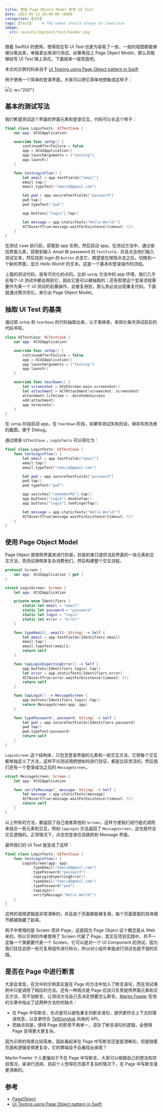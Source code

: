 ```yaml
---
title: 使用 Page Object Model 来写 UI Test
date: 2022-05-12 20:00:00 +0800
categories: [iOS]
tags: [test]     # TAG names should always be lowercase
image:
  src: /assets/img/post/test/header.png
---
```


随着 SwiftUI 的使用，使得现在写 UI Test 也更为容易了一些，一般的视图都能够被分离出来，单独拿出来进行测试。如果再加上 Page Object Model，那么将能够给写 UI Test 锦上添花。下面就来一探究竟吧。

本文的示例代码来自于 [UI Testing using Page Object pattern in Swift](https://swiftwithmajid.com/2021/03/24/ui-testing-using-page-object-pattern-in-swift/)

例子使用一个简单的登录界面，大家可以把它简单地想象成这样子：

![](/assets/img/post/test/login.png){: w="200"}

## 基本的测试写法

我们希望测试这个界面的界面元素和登录交互，代码可以长这个样子：

```swift
final class LoginTests: XCTestCase {
    var app: XCUIApplication!

    override func setUp() {
        continueAfterFailure = false
        app = XCUIApplication()
        app.launchArguments = ["testing"]
        app.launch()
    }

    func testLoginFlow() {
        let email = app.textFields["email"]
        email.tap()
        email.typeText("cmecid@gmail.com")

        let pwd = app.secureTextFields["password"]
        pwd.tap()
        pwd.typeText("pwd")

        app.buttons["login"].tap()

        let message = app.staticTexts["Hello World!"]
        XCTAssertTrue(message.waitForExistence(timeout: 5))
    }
}
```

在测试 case 执行前，获取到 app 实例，然后启动 app。在测试方法中，通过查找界面元素，获取到输入 email 和 password 的 `TextField`，并且点击他们输入测试文本，然后找到 login 的 `Button` 点击它，期望是在按钮点击之后，切换到一个新的界面，显示 Hello World! 的文本。这是一个基本的登录操作的流程。

上面的测试代码，是有可优化的点的。比如 `setUp` 方法中的 app 环境，我们几乎在每个 UI 测试中都会用到它，因此它是可以被抽取的；还有假使这个登录流程需要作为某一个 UI 测试的前置操作，会被复用到，那么势必会出现重复代码。下面就通过两次优化，来引出 Page Object Model。

## 抽取 UI Test 的基类

通过把 `setUp` 和 `tearDown` 的代码抽取出来，让子类继承，来简化每次测试前后的代码书写。

```swift
class UITestCase: XCTestCase {
    var app: XCUIApplication!

    override func setUp() {
        continueAfterFailure = false
        app = XCUIApplication()
        app.launchArguments = ["testing"]
        app.launch()
    }

    override func tearDown() {
        let screenshot = XCUIScreen.main.screenshot()
        let attachment = XCTAttachment(screenshot: screenshot)
        attachment.lifetime = .deleteOnSuccess
        add(attachment)
        app.terminate()
    }
}
```

在 `setUp` 阶段启动 app，在 `tearDown` 阶段，如果有测试失败的话，保存失败场景的截图，便于 Debug。

通过继承 `UITestCase` ，`LoginTests` 可以简化为：

```swift
final class LoginTests: UITestCase {
    func testLoginFlow() {
        let email = app.textFields["email"]
        email.tap()
        email.typeText("cmecid@gmail.com")

        let pwd = app.secureTextFields["password"]
        pwd.tap()
        pwd.typeText("pwd")

        app.switches["rememberMe"].tap()
        app.buttons["login"].doubleTap()
        app.buttons["login"].twoFingerTap()

        let message = app.staticTexts["Hello World!"]
        XCTAssertTrue(message.waitForExistence(timeout: 5))
    }
}
```

## 使用 Page Object Model

Page Object 是按照界面来进行封装，封装的类只提供当前界面的一些元素和交互方法，而测试用例来复杂消费他们，然后构建整个交互流程。

```swift
protocol Screen {
    var app: XCUIApplication { get }
}

struct LoginScreen: Screen {
    let app: XCUIApplication

    private enum Identifiers {
        static let email = "email"
        static let password = "password"
        static let login = "login"
        static let error = "error"
    }

    func typeEmail(_ email1: String) -> Self {
        let email = app.textFields[Identifiers.email]
        email.tap()
        email.typeText(email1)
        return self
    }

    func tapLoginExpectingError() -> Self {
        app.buttons[Identifiers.login].tap()
        let error = app.staticTexts[Identifiers.error]
        XCTAssertTrue(error.waitForExistence(timeout: 5))
        return self
    }

    func tapLogin() -> MessageScreen {
        app.buttons[Identifiers.login].tap()
        return MessageScreen(app: app)
    }

    func typePassword(_ password: String) -> Self {
        let pwd = app.secureTextFields[Identifiers.password]
        pwd.tap()
        pwd.typeText(password)
        return self
    }
}
```

`LoginScreen` 这个结构体，只包含登录界面的元素和一些交互方法，它把每个交互都单独定义了方法，这样不论测试用例想如何进行验证，都是比较灵活的。然后我们还有一个登录成功之后的 `MessageScreen`。

```swift
struct MessageScreen: Screen {
    let app: XCUIApplication

    func verifyMessage(_ message: String) -> Self {
        let message = app.staticTexts[message]
        XCTAssertTrue(message.waitForExistence(timeout: 5))
        return self
    }
}
```

以上所有的方法，都返回了自己或者其他的 `Screen`，这样方便我们进行链式调用来组合一些元素和交互，例如 `tapLogin` 方法返回了 `MessageScreen`，这也是符合交互逻辑的。正常情况下，点击完登录应该跳转到 Message 界面。

最终我们的 UI Test 就变成了这样：

```swift
final class LoginTests: UITestCase {
    func testLoginFlow() {
        LoginScreen(app: app)
            .typeEmail("Cmecid@gmail.com")
            .typePassword("password")
            .tapLoginExpectingError()
            .typeEmail("Cmecid@gmail.com")
            .typePassword("pwd")
            .tapLogin()
            .verifyMessage("Hello World!")
    }
}
```

这样的调用逻辑是非常清晰的，并且各个页面都能被复用，每个页面里面的具体细节都被隐藏了起来。

例子中使用的是 Screen 而非 Page，这是因为 Page Object 这个概念是从 Web 来的，所以示例的作者使用了 Screen 代替了 Page，其实在项目实践中，并不一定每一个类都要代表一个 Screen，它可以是对一个 UI Component 的测试，因为我们往往会把一些可复用组件进行拆分，所以对小组件单独进行测试也是不错的实践。

## 是否在 Page 中进行断言

大家会发现，在文中的示例其实是在 Page 的方法中加入了断言语句，而在测试用例中只是调用了相应的方法。还有一种观点是 Page 应该只负责提供界面元素和交互方法，而不加断言，让测试方法自己去决定想要怎么断言。[Martin Fowler](https://martinfowler.com/) 在他的文章中指出了这两种方法的优缺点：

- 在 Page 中写断言，优点是可以避免重复的断言语句，提供更符合上下文的错误信息，以及更符合 [TellDontAsk](https://martinfowler.com/bliki/TellDontAsk.html) 风格的 API。
- 而缺点则是，使得 Page 的职责不再单一，混杂了断言语句的逻辑，会使得 Page 变得更大更复杂。

因为示例的场景比较简单，因此看起来在 Page 中写断言还是挺清晰的，但是随着页面和逻辑变得更复杂，它的弊端会不会展现出来呢？

Martin Fowler 个人更偏向于不在 Page 中写断言，大家可以根据自己的想法和项目情况，来进行选择。目前个人觉得在页面不复杂的情况下，在 Page 中写断言是更清晰的。

## 参考

- [PageObject](https://martinfowler.com/bliki/PageObject.html)
- [UI Testing using Page Object pattern in Swift](https://swiftwithmajid.com/2021/03/24/ui-testing-using-page-object-pattern-in-swift/)